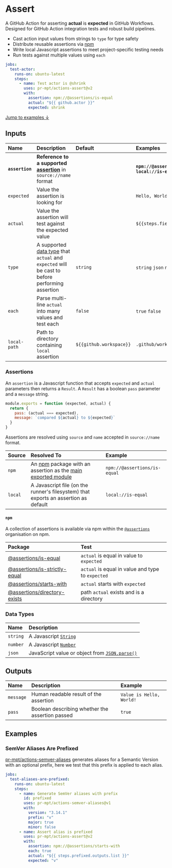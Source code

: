 # Assert

A GitHub Action for asserting **actual** is **expected** in GitHub Workflows.
Designed for GitHub Action integration tests and robust build pipelines.

* Cast action input values from strings to `type` for type safety
* Distribute reusable assertions via [npm][npm]
* Write local Javascript assertions to meet project-specific testing needs
* Run tests against multiple values using `each`

```yaml
jobs:
  test-actor:
    runs-on: ubuntu-latest
    steps:
      - name: Test actor is @shrink
        uses: pr-mpt/actions-assert@v2
        with:
          assertion: npm://@assertions/is-equal
          actual: "${{ github.actor }}"
          expected: shrink
```

[Jump to examples &darr;](#examples)

## Inputs

| Name | Description | Default | Examples |
| :--- | :---------- | :------ | :------- |
| **`assertion`** | **Reference to a supported [assertion](#assertions)** in `source://name` format | | **`npm://@assertions/is-equal`**<br/>**`local://is-even`** |
| `expected` | Value the assertion is looking for | | `Hello, World!` |
| `actual` | Value the assertion will test against the expected value | | `${{steps.fields.outputs.greeting}}` |
| `type` | A supported [data type](#data-types) that `actual` and `expected` will be cast to before performing assertion | `string` | `string` `json` `number` |
| `each` | Parse multi-line `actual` into many values and test each | `false` | `true` `false` |
| `local-path` | Path to directory containing `local` assertion | `${{github.workspace}}` | `.github/workflows/assertions` |

### Assertions

An `assertion` is a Javascript function that accepts `expected` and `actual`
parameters then returns a `Result`. A `Result` has a boolean `pass` parameter
and a `message` string.

```javascript
module.exports = function (expected, actual) {
  return {
    pass: (actual === expected),
    message: `compared ${actual} to ${expected}`
  }
}
```

Assertions are resolved using `source` and `name` accepted in `source://name`
format.

| Source | Resolved To | Example |
| :--- | :---------- | :------ |
| `npm` | An [npm][npm] package with an assertion as the [main exported module][package.json/main] | `npm://@assertions/is-equal` |
| `local` | A Javascript file (on the runner's filesystem) that exports an assertion as default | `local://is-equal` |

#### `npm`

A collection of assertions is available via npm within the
[`@assertions`][npm/@assertions] organisation on npm.

| Package | Test |
| :------ | :---------- |
| [@assertions/is-equal] | `actual` is equal in value to `expected` |
| [@assertions/is-strictly-equal] | `actual` is equal in value and type to `expected` |
| [@assertions/starts-with] | `actual` starts with `expected` |
| [@assertions/directory-exists] | path `actual` exists and is a directory |

### Data Types

| Name | Description |
| :--- | :---------- |
| `string` | A Javascript [`String`][javascript/string] |
| `number` | A Javascript [`Number`][javascript/number] |
| `json` | JavaScript value or object from [`JSON.parse()`][javascript/json/parse] |

## Outputs

| Name | Description | Example |
| :--- | :---------- | :-------|
| `message` | Human readable result of the assertion | `Value is Hello, World!` |
| `pass` | Boolean describing whether the assertion passed | `true` |

## Examples

### SemVer Aliases Are Prefixed

[pr-mpt/actions-semver-aliases] generates aliases for a Semantic Version with an
optional prefix, here we test that this prefix is applied to each alias.

```yaml
jobs:
  test-aliases-are-prefixed:
    runs-on: ubuntu-latest
    steps:
      - name: Generate SemVer aliases with prefix
        id: prefixed
        uses: pr-mpt/actions-semver-aliases@v1
        with:
          version: "3.14.1"
          prefix: "v"
          major: true
          minor: false
      - name: Assert alias is prefixed
        uses: pr-mpt/actions-assert@v2
        with:
          assertion: npm://@assertions/starts-with
          each: true
          actual: "${{ steps.prefixed.outputs.list }}"
          expected: "v"
```

[javascript/string]: https://developer.mozilla.org/en-US/docs/Web/JavaScript/Reference/Global_Objects/String
[javascript/number]: https://developer.mozilla.org/en-US/docs/Web/JavaScript/Reference/Global_Objects/Number
[javascript/json/parse]: https://developer.mozilla.org/en-US/docs/Web/JavaScript/Reference/Global_Objects/JSON/parse
[pr-mpt/actions-semver-aliases]: https://github.com/pr-mpt/actions-semver-aliases
[npm]: https://npmjs.com
[package.json/main]: https://docs.npmjs.com/cli/v7/configuring-npm/package-json#main
[@assertions/is-equal]: https://npmjs.com/package/@assertions/is-equal
[@assertions/is-strictly-equal]: https://npmjs.com/package/@assertions/is-strictly-equal
[@assertions/starts-with]: https://npmjs.com/package/@assertions/starts-with
[@assertions/directory-exists]: https://npmjs.com/package/@assertions/directory-exists
[npm/@assertions]: https://www.npmjs.com/org/assertions
[workflows/workspace]: https://docs.github.com/en/actions/reference/context-and-expression-syntax-for-github-actions#github-context
